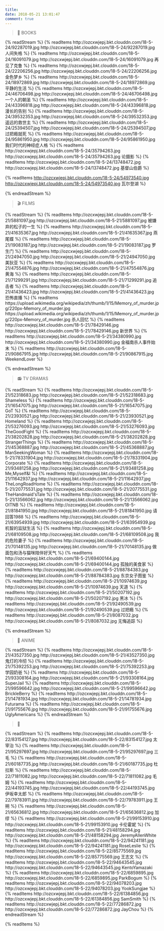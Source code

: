 ```yaml
---
title: 
date: 2018-05-21 13:01:47
comment: true
---
```

<blockquote class="question">📖 BOOKS</blockquote>  ​ 
{% readStream %}
{% readItems http://ozcxwjepj.bkt.clouddn.com/18-5-24/92287019.jpg http://ozcxwjepj.bkt.clouddn.com/18-5-24/92287019.jpg 人间失格 %}
{% readItems http://ozcxwjepj.bkt.clouddn.com/18-5-24/16091079.jpg http://ozcxwjepj.bkt.clouddn.com/18-5-24/16091079.jpg 再见了克鲁 %}
{% readItems http://ozcxwjepj.bkt.clouddn.com/18-5-24/22206256.jpg http://ozcxwjepj.bkt.clouddn.com/18-5-24/22206256.jpg 金色梦乡 %}
{% readItems http://ozcxwjepj.bkt.clouddn.com/18-5-24/18972869.jpg http://ozcxwjepj.bkt.clouddn.com/18-5-24/18972869.jpg 平静的生活 %}
{% readItems http://ozcxwjepj.bkt.clouddn.com/18-5-24/46706498.jpg http://ozcxwjepj.bkt.clouddn.com/18-5-24/46706498.jpg 一个人的朝圣 %}
{% readItems http://ozcxwjepj.bkt.clouddn.com/18-5-24/43396818.jpg http://ozcxwjepj.bkt.clouddn.com/18-5-24/43396818.jpg 漫长的告别 %}
{% readItems http://ozcxwjepj.bkt.clouddn.com/18-5-24/39532353.jpg http://ozcxwjepj.bkt.clouddn.com/18-5-24/39532353.jpg 遥远的救世主 %}
{% readItems http://ozcxwjepj.bkt.clouddn.com/18-5-24/25394507.jpg http://ozcxwjepj.bkt.clouddn.com/18-5-24/25394507.jpg 过把瘾就死 %}
{% readItems http://ozcxwjepj.bkt.clouddn.com/18-5-24/95861950.jpg http://ozcxwjepj.bkt.clouddn.com/18-5-24/95861950.jpg 我们时代的神经症人格 %}
{% readItems http://ozcxwjepj.bkt.clouddn.com/18-5-24/35794263.jpg http://ozcxwjepj.bkt.clouddn.com/18-5-24/35794263.jpg 论摄影 %}
{% readItems http://ozcxwjepj.bkt.clouddn.com/18-5-24/13748472.jpg http://ozcxwjepj.bkt.clouddn.com/18-5-24/13748472.jpg 基督山伯爵 %}

{% readItems http://ozcxwjepj.bkt.clouddn.com/18-5-24/54973540.jpg http://ozcxwjepj.bkt.clouddn.com/18-5-24/54973540.jpg 瓦尔登湖 %}

{% endreadStream %} 
​
<blockquote class="question">🎬 FILMS</blockquote>
{% readStream %}
{% readItems http://ozcxwjepj.bkt.clouddn.com/18-5-21/5881097.jpg http://ozcxwjepj.bkt.clouddn.com/18-5-21/5881097.jpg 被嫌弃的松子的一生 %}
{% readItems http://ozcxwjepj.bkt.clouddn.com/18-5-21/41635367.jpg http://ozcxwjepj.bkt.clouddn.com/18-5-21/41635367.jpg 燕尾蝶 %}
{% readItems http://ozcxwjepj.bkt.clouddn.com/18-5-21/19083187.jpg http://ozcxwjepj.bkt.clouddn.com/18-5-21/19083187.jpg 罗生门 %}
{% readItems http://ozcxwjepj.bkt.clouddn.com/18-5-21/24947050.jpg http://ozcxwjepj.bkt.clouddn.com/18-5-21/24947050.jpg 美狄亚 %}
{% readItems http://ozcxwjepj.bkt.clouddn.com/18-5-21/47554876.jpg http://ozcxwjepj.bkt.clouddn.com/18-5-21/47554876.jpg 黄海 %}
{% readItems http://ozcxwjepj.bkt.clouddn.com/18-5-21/71299291.jpg http://ozcxwjepj.bkt.clouddn.com/18-5-21/71299291.jpg 追击者 %}
{% readItems http://ozcxwjepj.bkt.clouddn.com/18-5-21/41436423.jpg http://ozcxwjepj.bkt.clouddn.com/18-5-21/41436423.jpg 恐怖直播 %}
{% readItems https://upload.wikimedia.org/wikipedia/zh/thumb/1/15/Memory_of_murder.jpg/220px-Memory_of_murder.jpg https://upload.wikimedia.org/wikipedia/zh/thumb/1/15/Memory_of_murder.jpg/220px-Memory_of_murder.jpg 杀人回忆 %}
{% readItems http://ozcxwjepj.bkt.clouddn.com/18-5-21/78429146.jpg http://ozcxwjepj.bkt.clouddn.com/18-5-21/78429146.jpg 新世界 %}
{% readItems http://ozcxwjepj.bkt.clouddn.com/18-5-21/34380990.jpg http://ozcxwjepj.bkt.clouddn.com/18-5-21/34380990.jpg 金福南杀人事件始末 %}
{% readItems http://ozcxwjepj.bkt.clouddn.com/18-5-21/90867915.jpg http://ozcxwjepj.bkt.clouddn.com/18-5-21/90867915.jpg WeekendLover %}

{% endreadStream %} 

<blockquote class="question">📻 TV DRAMAS</blockquote>
{% readStream %}
{% readItems http://ozcxwjepj.bkt.clouddn.com/18-5-21/52318683.jpg http://ozcxwjepj.bkt.clouddn.com/18-5-21/52318683.jpg Shameless %}
{% readItems http://ozcxwjepj.bkt.clouddn.com/18-5-21/16547075.jpg http://ozcxwjepj.bkt.clouddn.com/18-5-21/16547075.jpg GoT %}
{% readItems http://ozcxwjepj.bkt.clouddn.com/18-5-21/23930521.jpg http://ozcxwjepj.bkt.clouddn.com/18-5-21/23930521.jpg Homeland %}
{% readItems http://ozcxwjepj.bkt.clouddn.com/18-5-21/53276093.jpg http://ozcxwjepj.bkt.clouddn.com/18-5-21/53276093.jpg TheGoodFight %}
{% readItems http://ozcxwjepj.bkt.clouddn.com/18-5-21/38202828.jpg http://ozcxwjepj.bkt.clouddn.com/18-5-21/38202828.jpg StrangerThings  %}
{% readItems http://ozcxwjepj.bkt.clouddn.com/18-5-21/45368887.jpg http://ozcxwjepj.bkt.clouddn.com/18-5-21/45368887.jpg ManSeekingWoman %}
{% readItems http://ozcxwjepj.bkt.clouddn.com/18-5-21/78331904.jpg http://ozcxwjepj.bkt.clouddn.com/18-5-21/78331904.jpg Corporate %}
{% readItems http://ozcxwjepj.bkt.clouddn.com/18-5-21/93481258.jpg http://ozcxwjepj.bkt.clouddn.com/18-5-21/93481258.jpg Me,Myself&I %}
{% readItems http://ozcxwjepj.bkt.clouddn.com/18-5-21/11642937.jpg http://ozcxwjepj.bkt.clouddn.com/18-5-21/11642937.jpg TheLongRoadHome %}
{% readItems http://ozcxwjepj.bkt.clouddn.com/18-5-21/20775531.jpg http://ozcxwjepj.bkt.clouddn.com/18-5-21/20775531.jpg TheHandmaid'sTale %}
{% readItems http://ozcxwjepj.bkt.clouddn.com/18-5-21/13566062.jpg http://ozcxwjepj.bkt.clouddn.com/18-5-21/13566062.jpg OITNB %}
{% readItems http://ozcxwjepj.bkt.clouddn.com/18-5-21/81841950.jpg http://ozcxwjepj.bkt.clouddn.com/18-5-21/81841950.jpg 请回答1988 %}
{% readItems http://ozcxwjepj.bkt.clouddn.com/18-5-21/63954939.jpg http://ozcxwjepj.bkt.clouddn.com/18-5-21/63954939.jpg 机智的监狱生活 %}
{% readItems http://ozcxwjepj.bkt.clouddn.com/18-5-21/68109508.jpg http://ozcxwjepj.bkt.clouddn.com/18-5-21/68109508.jpg 我的危险妻子 %}
{% readItems http://ozcxwjepj.bkt.clouddn.com/18-5-21/70148135.jpg http://ozcxwjepj.bkt.clouddn.com/18-5-21/70148135.jpg 做面包和汤与猫咪陪伴好天气 %}
{% readItems http://ozcxwjepj.bkt.clouddn.com/18-5-21/69400144.jpg http://ozcxwjepj.bkt.clouddn.com/18-5-21/69400144.jpg 孤独的美食家 %}
{% readItems http://ozcxwjepj.bkt.clouddn.com/18-5-21/88784383.jpg http://ozcxwjepj.bkt.clouddn.com/18-5-21/88784383.jpg 东京女子图鉴 %}
{% readItems http://ozcxwjepj.bkt.clouddn.com/18-5-21/10974639.jpg http://ozcxwjepj.bkt.clouddn.com/18-5-21/10974639.jpg 天道 %}
{% readItems http://ozcxwjepj.bkt.clouddn.com/18-5-21/50207192.jpg http://ozcxwjepj.bkt.clouddn.com/18-5-21/50207192.jpg 黑冰 %}
{% readItems http://ozcxwjepj.bkt.clouddn.com/18-5-21/92490539.jpg http://ozcxwjepj.bkt.clouddn.com/18-5-21/92490539.jpg 过把瘾 %}
{% readItems http://ozcxwjepj.bkt.clouddn.com/18-5-21/8087032.jpg http://ozcxwjepj.bkt.clouddn.com/18-5-21/8087032.jpg 无悔追踪 %}

{% endreadStream %} 

<blockquote class="question">🎠️ ANIME</blockquote>
{% readStream %}
{% readItems http://ozcxwjepj.bkt.clouddn.com/18-5-21/43527350.jpg http://ozcxwjepj.bkt.clouddn.com/18-5-21/43527350.jpg 鬼灯的冷彻 %}
{% readItems http://ozcxwjepj.bkt.clouddn.com/18-5-21/75392253.jpg http://ozcxwjepj.bkt.clouddn.com/18-5-21/75392253.jpg 学园奶爸 %}
{% readItems http://ozcxwjepj.bkt.clouddn.com/18-5-21/93308164.jpg http://ozcxwjepj.bkt.clouddn.com/18-5-21/93308164.jpg SuperJail %}
{% readItems http://ozcxwjepj.bkt.clouddn.com/18-5-21/99596642.jpg http://ozcxwjepj.bkt.clouddn.com/18-5-21/99596642.jpg BrickleBerry %}
{% readItems http://ozcxwjepj.bkt.clouddn.com/18-5-21/14781934.jpg http://ozcxwjepj.bkt.clouddn.com/18-5-21/14781934.jpg Futurama %}
{% readItems http://ozcxwjepj.bkt.clouddn.com/18-5-21/91755676.jpg http://ozcxwjepj.bkt.clouddn.com/18-5-21/91755676.jpg UglyAmericans %}
{% endreadStream %} 

<blockquote class="question">🎇 </blockquote> 
{% readStream %}
{% readItems http://ozcxwjepj.bkt.clouddn.com/18-5-22/83154127.jpg http://ozcxwjepj.bkt.clouddn.com/18-5-22/83154127.jpg 太宰治 %}
{% readItems http://ozcxwjepj.bkt.clouddn.com/18-5-21/95297697.jpg http://ozcxwjepj.bkt.clouddn.com/18-5-21/95297697.jpg 三毛 %}
{% readItems http://ozcxwjepj.bkt.clouddn.com/18-5-21/60187735.jpg http://ozcxwjepj.bkt.clouddn.com/18-5-21/60187735.jpg 杜拉斯 %}
{% readItems http://ozcxwjepj.bkt.clouddn.com/18-5-22/71811082.jpg http://ozcxwjepj.bkt.clouddn.com/18-5-22/71811082.jpg 毛姆 %}
{% readItems http://ozcxwjepj.bkt.clouddn.com/18-5-22/44193745.jpg http://ozcxwjepj.bkt.clouddn.com/18-5-22/44193745.jpg 伊坂幸太郎 %}
{% readItems http://ozcxwjepj.bkt.clouddn.com/18-5-22/79783911.jpg http://ozcxwjepj.bkt.clouddn.com/18-5-22/79783911.jpg 王朔 %}
{% readItems http://ozcxwjepj.bkt.clouddn.com/18-5-21/65636812.jpg http://ozcxwjepj.bkt.clouddn.com/18-5-21/65636812.jpg 加缪 %}
{% readItems http://ozcxwjepj.bkt.clouddn.com/18-5-21/99153910.jpg http://ozcxwjepj.bkt.clouddn.com/18-5-21/99153910.jpg 卡伦霍妮 %}
{% readItems http://ozcxwjepj.bkt.clouddn.com/18-5-21/48158294.jpg http://ozcxwjepj.bkt.clouddn.com/18-5-21/48158294.jpg JeremyAllenWhite %}
{% readItems http://ozcxwjepj.bkt.clouddn.com/18-5-22/94241181.jpg http://ozcxwjepj.bkt.clouddn.com/18-5-22/94241181.jpg RoseLeslie %}
{% readItems http://ozcxwjepj.bkt.clouddn.com/18-5-22/85775569.jpg http://ozcxwjepj.bkt.clouddn.com/18-5-22/85775569.jpg 王志文 %}
{% readItems http://ozcxwjepj.bkt.clouddn.com/18-5-22/94643545.jpg 
http://ozcxwjepj.bkt.clouddn.com/18-5-22/94643545.jpg KentoYamazaki %}
{% readItems http://ozcxwjepj.bkt.clouddn.com/18-5-22/6859895.jpg http://ozcxwjepj.bkt.clouddn.com/18-5-22/6859895.jpg ParkBogum %}
{% readItems http://ozcxwjepj.bkt.clouddn.com/18-5-22/94078203.jpg http://ozcxwjepj.bkt.clouddn.com/18-5-22/94078203.jpg YookSungjae %}
{% readItems http://ozcxwjepj.bkt.clouddn.com/18-5-22/61384856.jpg http://ozcxwjepj.bkt.clouddn.com/18-5-22/61384856.jpg SamSmith %}
{% readItems http://ozcxwjepj.bkt.clouddn.com/18-5-22/77286872.jpg http://ozcxwjepj.bkt.clouddn.com/18-5-22/77286872.jpg JayChou %}
{% endreadStream %} 


{% readItems  %}
